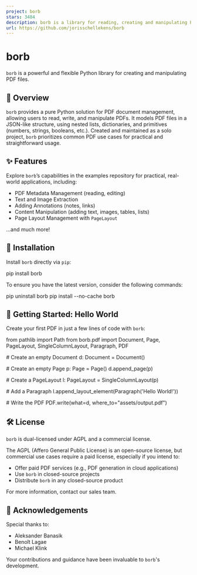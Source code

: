 ```yaml
---
project: borb
stars: 3484
description: borb is a library for reading, creating and manipulating PDF files in python.
url: https://github.com/jorisschellekens/borb
---
```


borb
====

`borb` is a powerful and flexible Python library for creating and manipulating PDF files.

📖 Overview
-----------

`borb` provides a pure Python solution for PDF document management, allowing users to read, write, and manipulate PDFs. It models PDF files in a JSON-like structure, using nested lists, dictionaries, and primitives (numbers, strings, booleans, etc.). Created and maintained as a solo project, `borb` prioritizes common PDF use cases for practical and straightforward usage.

✨ Features
----------

Explore `borb`’s capabilities in the examples repository for practical, real-world applications, including:

-   PDF Metadata Management (reading, editing)
-   Text and Image Extraction
-   Adding Annotations (notes, links)
-   Content Manipulation (adding text, images, tables, lists)
-   Page Layout Management with `PageLayout`

…and much more!

🚀 Installation
---------------

Install `borb` directly via `pip`:

pip install borb

To ensure you have the latest version, consider the following commands:

pip uninstall borb
pip install --no-cache borb

👋 Getting Started: Hello World
-------------------------------

Create your first PDF in just a few lines of code with `borb`:

from pathlib import Path
from borb.pdf import Document, Page, PageLayout, SingleColumnLayout, Paragraph, PDF

\# Create an empty Document
d: Document \= Document()

\# Create an empty Page
p: Page \= Page()
d.append\_page(p)

\# Create a PageLayout
l: PageLayout \= SingleColumnLayout(p)

\# Add a Paragraph
l.append\_layout\_element(Paragraph('Hello World!'))

\# Write the PDF
PDF.write(what\=d, where\_to\="assets/output.pdf")

🛠 License
----------

`borb` is dual-licensed under AGPL and a commercial license.

The AGPL (Affero General Public License) is an open-source license, but commercial use cases require a paid license, especially if you intend to:

-   Offer paid PDF services (e.g., PDF generation in cloud applications)
-   Use `borb` in closed-source projects
-   Distribute `borb` in any closed-source product

For more information, contact our sales team.

🙏 Acknowledgements
-------------------

Special thanks to:

-   Aleksander Banasik
-   Benoît Lagae
-   Michael Klink

Your contributions and guidance have been invaluable to `borb`'s development.
